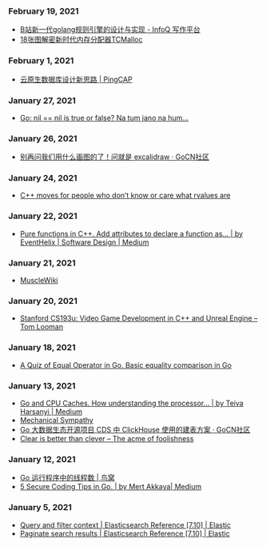 










### February 19, 2021 
- [B站新一代golang规则引擎的设计与实现 - InfoQ 写作平台](https://xie.infoq.cn/article/40bfff1fbca1867991a1453ac) 
- [18张图解密新时代内存分配器TCMalloc](https://juejin.cn/post/6924899045353881608) 
### February 1, 2021 
- [云原生数据库设计新思路 | PingCAP](https://pingcap.com/blog-cn/new-ideas-for-designing-cloud-native-database/) 
### January 27, 2021 
- [Go: nil == nil is true or false? Na tum jano na hum…](https://medium.com/@shivi28/go-when-nil-nil-returns-true-a8a014abeffb) 
### January 26, 2021 
- [别再问我们用什么画图的了！问就是 excalidraw · GoCN社区](https://gocn.vip/topics/11562) 
### January 24, 2021 
- [C++ moves for people who don’t know or care what rvalues are](https://medium.com/@winwardo/c-moves-for-people-who-dont-know-or-care-what-rvalues-are-%EF%B8%8F-56ee122dda7) 
### January 22, 2021 
- [Pure functions in C++. Add attributes to declare a function as… | by EventHelix | Software Design | Medium](https://medium.com/software-design/pure-functions-in-c-fc102fd9c5e0) 
### January 21, 2021 
- [MuscleWiki](https://musclewiki.com/) 
### January 20, 2021 
- [Stanford CS193u: Video Game Development in C++ and Unreal Engine – Tom Looman](https://www.tomlooman.com/stanford-cs193u/) 
### January 18, 2021 
- [A Quiz of Equal Operator in Go. Basic equality comparison in Go](https://wexort.medium.com/a-quiz-of-equal-operator-in-go-c2e34f130cfc) 
### January 13, 2021 
- [Go and CPU Caches. How understanding the processor… | by Teiva Harsanyi | Medium](https://teivah.medium.com/go-and-cpu-caches-af5d32cc5592) 
- [Mechanical Sympathy](https://mechanical-sympathy.blogspot.com/) 
- [Go 大数据生态开源项目 CDS 中 ClickHouse 使用的建表方案 · GoCN社区](https://gocn.vip/topics/11306) 
- [Clear is better than clever – The acme of foolishness](https://dave.cheney.net/2019/07/09/clear-is-better-than-clever) 
### January 12, 2021 
- [Go 运行程序中的线程数 | 鸟窝](https://colobu.com/2020/12/20/threads-in-go-runtime/) 
- [5 Secure Coding Tips in Go. | by Mert Akkaya| Medium](https://mert-akkaya.medium.com/5-secure-coding-tips-in-go-a3e5ec23d7fd) 
### January 5, 2021 
- [Query and filter context | Elasticsearch Reference [7.10] | Elastic](https://www.elastic.co/guide/en/elasticsearch/reference/current/query-filter-context.html) 
- [Paginate search results | Elasticsearch Reference [7.10] | Elastic](https://www.elastic.co/guide/en/elasticsearch/reference/current/paginate-search-results.html) 
